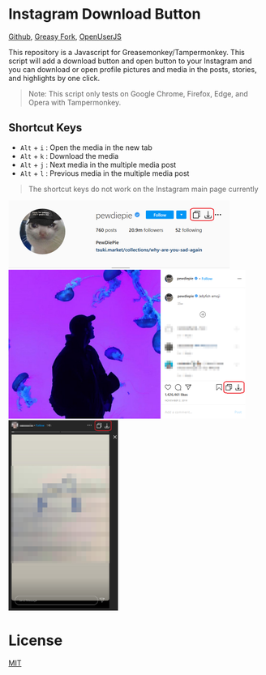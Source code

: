 # Instagram Download Button
[Github](https://github.com/y252328/Instagram_Download_Button), [Greasy Fork](https://greasyfork.org/zh-TW/scripts/406535-instagram-download-button), [OpenUserJS](https://openuserjs.org/scripts/y252328/Instagram_Download_Button)

This repository is a Javascript for Greasemonkey/Tampermonkey. This script will add a download button and open button to your Instagram and you can download or open profile pictures and media in the posts, stories, and highlights by one click.

> Note: This script only tests on Google Chrome, Firefox, Edge, and Opera with Tampermonkey.

## Shortcut Keys
* `Alt` + `i` : Open the media in the new tab
* `Alt` + `k` : Download the media
* `Alt` + `j` : Next media in the multiple media post
* `Alt` + `l` : Previous media in the multiple media post

> The shortcut keys do not work on the Instagram main page currently

<img src="img/profile.png" alt="drawing" width="436" height="134"/>
<br/>
<img src="img/post.png" alt="drawing" width="467" height="294"/>
<br/>
<img src="img/story&highlight.png" alt="drawing" width="216" height="376"/>

# License
[MIT](https://github.com/y252328/Instagram_Download_Button/blob/master/LICENSE)
